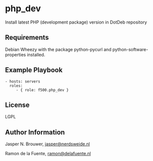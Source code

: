 php_dev
========

Install latest PHP (development package) version in DotDeb repository

Requirements
------------

Debian Wheezy with the package python-pycurl and python-software-properties installed.

Example Playbook
-------------------------

    - hosts: servers
      roles:
         - { role: f500.php_dev }

License
-------

LGPL

Author Information
------------------

Jasper N. Brouwer, jasper@nerdsweide.nl

Ramon de la Fuente, ramon@delafuente.nl
